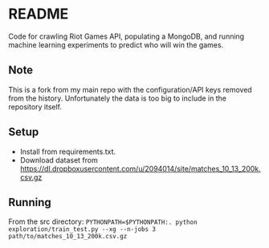 # README #

Code for crawling Riot Games API, populating a MongoDB, and running machine learning experiments to predict who will win the games.

## Note
This is a fork from my main repo with the configuration/API keys removed from the history. Unfortunately the data is too big to include in the repository itself.

## Setup

* Install from requirements.txt.
* Download dataset from https://dl.dropboxusercontent.com/u/2094014/site/matches_10_13_200k.csv.gz

## Running

From the src directory:
```PYTHONPATH=$PYTHONPATH:. python exploration/train_test.py --xg --n-jobs 3 path/to/matches_10_13_200k.csv.gz```
